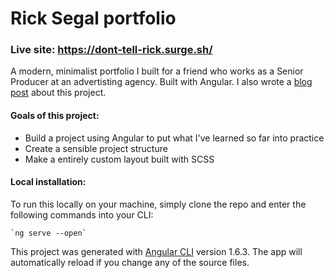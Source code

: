 # Rick Segal portfolio

### Live site: https://dont-tell-rick.surge.sh/

A modern, minimalist portfolio I built for a friend who works as a Senior Producer at an advertisting agency. Built with Angular. I also wrote a [blog post](https://medium.com/@johnnycopes/lessons-learned-from-my-first-angular-2-project-c3ff2593fe7d) about this project.

#### Goals of this project:

- Build a project using Angular to put what I've learned so far into practice
- Create a sensible project structure
- Make a entirely custom layout built with SCSS

#### Local installation:

To run this locally on your machine, simply clone the repo and enter the following commands into your CLI:

```
`ng serve --open`
```

This project was generated with [Angular CLI](https://github.com/angular/angular-cli) version 1.6.3. The app will automatically reload if you change any of the source files.

